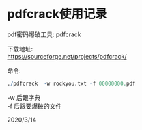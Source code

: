# pdfcrack使用记录

pdf密码爆破工具: pdfcrack  

下载地址:  
https://sourceforge.net/projects/pdfcrack/  

命令:  
```r
./pdfcrack  -w rockyou.txt -f 00000000.pdf
```
-w 后跟字典  
-f 后跟要爆破的文件  


2020/3/14  
